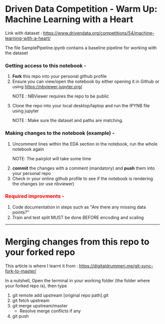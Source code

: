 # Driven Data Competition - Warm Up: Machine Learning with a Heart

Link with dataset : https://www.drivendata.org/competitions/54/machine-learning-with-a-heart/

The file SamplePipeline.ipynb contains a baseline pipeline for working with the dataset

### Getting access to this notebook -

1. <b>Fork</b> this repo into your personal github profile
1. Ensure you can view/open the notebook by either opening it in Github or using https://nbviewer.jupyter.org/
    <p>NOTE : NBViewer requires the repo to be public</p>
1. Clone the repo into your local desktop/laptop and run the IPYNB file using jupyter
    <p>NOTE : Make sure the dataset and paths are matching.</p>
    

### Making changes to the notebook (example) - 

1. Uncomment lines within the EDA section in the notebook, run the whole notebook again
    <p>NOTE: The pairplot will take some time</p>
1. <b>commit</b> the changes with a comment (mandatory) and <b>push</b> them into your personal repo
1. Check in your online github profile to see if the notebook is rendering the changes (or use nbviewer)


### <font color='red'> Required improvments - </font>
1. Code documentation in steps such as "Are there any missing data points?"
1. Train and test split MUST be done BEFORE encoding and scaling


------------------

# Merging changes from this repo to your forked repo

This article is where I learnt it from : https://digitaldrummerj.me/git-sync-fork-to-master/

In a nutshell, Open the terminal in your working folder (the folder where your forked repo is), then type

1. git remote add upstream [original repo path].git
1. git fetch upstream
1. git merge upstream/master
    - Resolve merge conflicts if any
1. git push
